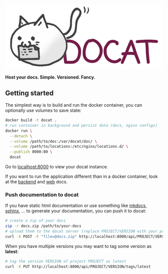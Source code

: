 ![docat](web/src/assets/docat-teaser.png)

**Host your docs. Simple. Versioned. Fancy.**

## Getting started

The simplest way is to build and run the docker container,
you can optionally use volumes to save state:

```sh
docker build -t docat .
# run container in background and persist data (docs, nginx configs)
docker run \
  --detach \
  --volume /path/to/doc:/var/docat/doc/ \
  --volume /path/to/locations:/etc/nginx/locations.d/ \
  --publish 8000:80 \
  docat
```

Go to [localhost:8000](http://localhost:8000) to view your docat instance.

If you want to run the application different than in a docker container, look at the
[backend](backend/README.md) and [web](web/README.md) docs.

### Push documentation to docat

If you have static html documentation or use something like
[mkdocs](https://www.mkdocs.org/), [sphinx](http://www.sphinx-doc.org/en/master/), ...
to generate your documentation, you can push it to docat:

```sh
# create a zip of your docs
zip -r docs.zip /path/to/your-docs
# upload them to the docat server (replace PROJECT/VERSION with your projectname and the version of the docs)
curl -X POST -F "file=@docs.zip" http://localhost:8000/api/PROJECT/VERSION
```

When you have multiple versions you may want to tag some version as **latest**:

```sh
# tag the version VERSION of project PROJECT as latest
curl -X PUT http://localhost:8000/api/PROJECT/VERSION/tags/latest
```
